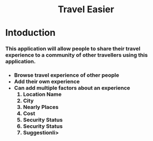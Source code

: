 <h1 align="center">Travel Easier</h1>
<h1>Intoduction</h1>
<h3>
This application will allow people to share their travel experience to a community of other travellers using this application.
<h3/>
<ul>
 <li>Browse travel experience of other people
 </li>
  <li>
   Add their own experience
 </li>
   <li>
   Can add multiple factors about an experience
    <ol>
     <li>Location Name</li>
      <li>City</li>
      <li>Nearly Places</li>
      <li>Cost</li>
      <li>Security Status</li>
      <li>Security Status</li>
      <li>Suggestionli>
    </ol/>
 </li>
</ul>
